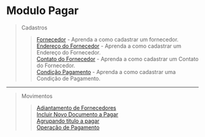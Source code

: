 # Modulo Pagar

> Cadastros
>> [Fornecedor](/modulos/pagar/cadastro/cadastro-fornecedor.md) - Aprenda a como cadastrar um fornecedor.  
>> [Endereço do Fornecedor](/modulos/pagar/cadastro/cadastro-fornecedor/#cadastrando-endereco-do-fornecedor) - Aprenda a como cadastrar um Endereço do Fornecedor.   
>> [Contato do Fornecedor](/modulos/pagar/cadastro/cadastro-fornecedor/#cadastrando-contatos-do-cliente) - Aprenda a como cadastrar um Contato do Fornecedor.  
>> [Condição Pagamento](/modulos/pagar/cadastro/cadastro-condicao-pagamento.md) - Aprenda a como cadastrar uma Condição de Pagamento.  

---

> Movimentos    
>> [Adiantamento de Fornecedores](/modulos/pagar/movimentos/adiantamento-fornecedor)   
>> [Incluir Novo Documento a Pagar](/modulos/pagar/movimentos/manutencao-parcelas-pagar)  
>> [Agrupando titulo a pagar](/modulos/pagar/movimentos/manutencao-parcelas-pagar/#agrupar-titulos-a-pagar)  
>> [Operação de Pagamento](/modulos/pagar/movimentos/operacao-pagamento)   

